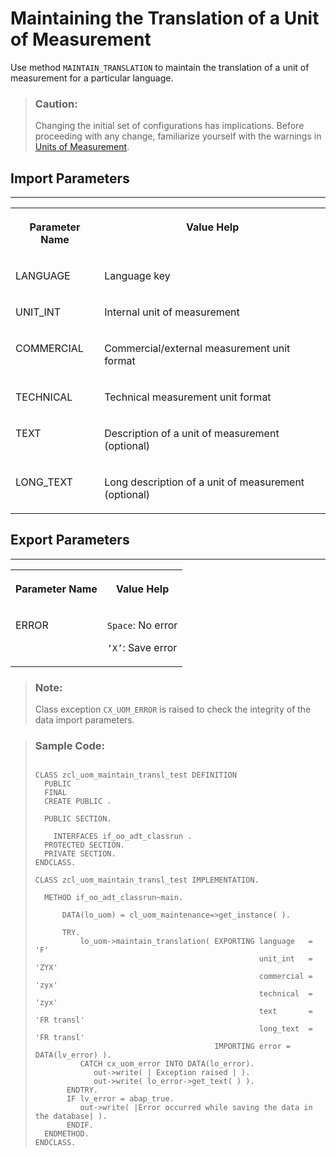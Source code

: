 <!-- loio061e055dd3b040e290cc0c70f84d5188 -->

# Maintaining the Translation of a Unit of Measurement

Use method `MAINTAIN_TRANSLATION` to maintain the translation of a unit of measurement for a particular language.

> ### Caution:  
> Changing the initial set of configurations has implications. Before proceeding with any change, familiarize yourself with the warnings in [Units of Measurement](units-of-measurement-8961c2c.md).



<a name="loio061e055dd3b040e290cc0c70f84d5188__section_zyl_brq_fdc"/>

## Import Parameters

****


<table>
<tr>
<th valign="top">

Parameter Name

</th>
<th valign="top">

Value Help

</th>
</tr>
<tr>
<td valign="top">

LANGUAGE











</td>
<td valign="top">

Language key

</td>
</tr>
<tr>
<td valign="top">

UNIT\_INT

</td>
<td valign="top">

Internal unit of measurement

</td>
</tr>
<tr>
<td valign="top">

COMMERCIAL

</td>
<td valign="top">

Commercial/external measurement unit format

</td>
</tr>
<tr>
<td valign="top">

TECHNICAL

</td>
<td valign="top">

Technical measurement unit format

</td>
</tr>
<tr>
<td valign="top">

TEXT

</td>
<td valign="top">

Description of a unit of measurement \(optional\)

</td>
</tr>
<tr>
<td valign="top">

LONG\_TEXT

</td>
<td valign="top">

Long description of a unit of measurement \(optional\)

</td>
</tr>
</table>



<a name="loio061e055dd3b040e290cc0c70f84d5188__section_tst_brq_fdc"/>

## Export Parameters

****


<table>
<tr>
<th valign="top">

Parameter Name

</th>
<th valign="top">

Value Help

</th>
</tr>
<tr>
<td valign="top">

ERROR

</td>
<td valign="top">

`Space`: No error

`‘X’`: Save error

</td>
</tr>
</table>

> ### Note:  
> Class exception `CX_UOM_ERROR` is raised to check the integrity of the data import parameters.

> ### Sample Code:  
> ```abap
> 
> CLASS zcl_uom_maintain_transl_test DEFINITION
>   PUBLIC
>   FINAL
>   CREATE PUBLIC .
> 
>   PUBLIC SECTION.
> 
>     INTERFACES if_oo_adt_classrun .
>   PROTECTED SECTION.
>   PRIVATE SECTION.
> ENDCLASS.
> 
> CLASS zcl_uom_maintain_transl_test IMPLEMENTATION.
> 
>   METHOD if_oo_adt_classrun~main.
> 
>       DATA(lo_uom) = cl_uom_maintenance=>get_instance( ).
> 
>       TRY.
>           lo_uom->maintain_translation( EXPORTING language   = 'F'
>                                                   unit_int   = 'ZYX'
>                                                   commercial = 'zyx'
>                                                   technical  = 'zyx'
>                                                   text       = 'FR transl'
>                                                   long_text  = 'FR transl'
>                                         IMPORTING error = DATA(lv_error) ).
>           CATCH cx_uom_error INTO DATA(lo_error).
>              out->write( | Exception raised | ).
>              out->write( lo_error->get_text( ) ).
>        ENDTRY.
>        IF lv_error = abap_true.
>           out->write( |Error occurred while saving the data in the database| ).
>        ENDIF.
>   ENDMETHOD.
> ENDCLASS.
> 
> ```

